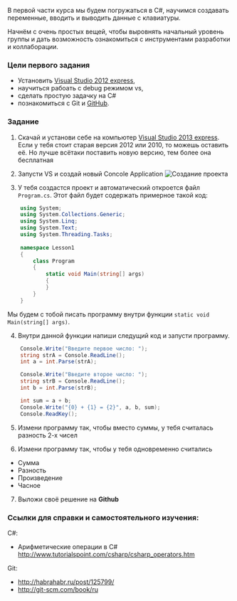 
В первой части курса мы будем погружаться в C#, научимся создавать переменные, вводить и выводить данные с клавиатуры.

Начнём с очень простых вещей, чтобы выровнять начальный уровень группы и дать возможность ознакомиться с инструментами разработки и коллаборации.

### Цели первого задания

* Установить [Visual Studio 2012 express](http://www.microsoft.com/ru-ru/download/details.aspx?id=34673),
* научиться рабоать с debug режимом vs,
* сделать простую задачку на C#
* познакомиться с Git и [GitHub](http://github.com/).

### Задание

1. Скачай и установи себе на компьютер [Visual Studio 2013 express](http://www.microsoft.com/en-us/download/details.aspx?id=43729). Если у тебя стоит старая версия 2012 или 2010, то можешь оставить её. Но лучше всётаки поставить новую версию, тем более она бесплатная

2. Запусти VS и создай новый Concole Application 
![Создание проекта][createproject]

3. У тебя создастся проект и автоматический откроется файл `Program.cs`. Этот файл будет содержать примерное такой код:
```cs
    using System;
    using System.Collections.Generic;
    using System.Linq;
    using System.Text;
    using System.Threading.Tasks;
    
    namespace Lesson1
    {
        class Program
        {
            static void Main(string[] args)
            {
            }
        }
    }
```
Мы будем с тобой писать программу внутри функции `static void Main(string[] args)`.

4. Внутри данной функции напиши следущий код и запусти программу.
```cs
    Console.Write("Введите первое число: ");
    string strA = Console.ReadLine();
    int a = int.Parse(strA);

    Console.Write("Введите второе число: "); 
    string strB = Console.ReadLine();
    int b = int.Parse(strB);

    int sum = a + b;
    Console.Write("{0} + {1} = {2}", a, b, sum);
    Console.ReadKey(); 
```

5. Измени программу так, чтобы вместо суммы, у тебя считалась разность 2-х чисел

6. Измени программу так, чтобы у тебя одновременно считались
  * Сумма
  * Разность
  * Произведение
  * Часное

7. Выложи своё решение на **Github** 

[createproject]: https://raw.githubusercontent.com/maxigrom/csharp_course/master/task-1/new_project.png

### Ссылки для справки и самостоятельного изучения:

C#:
* Арифметические операции в C# http://www.tutorialspoint.com/csharp/csharp_operators.htm

Git:
* http://habrahabr.ru/post/125799/
* http://git-scm.com/book/ru
